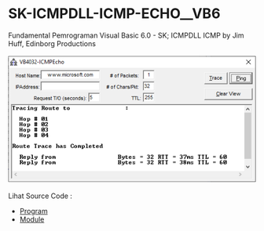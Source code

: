 # SK-ICMPDLL-ICMP-ECHO__VB6
Fundamental Pemrograman Visual Basic 6.0 - SK; ICMPDLL ICMP by Jim Huff, Edinborg Productions<br><br>
<img src="https://github.com/RizkyKhapidsyah/SK-ICMPDLL-ICMP-ECHO__VB6/blob/main/result/001.png"><br><br>
Lihat Source Code : <br>
- <a href="https://github.com/RizkyKhapidsyah/SK-ICMPDLL-ICMP-ECHO__VB6/blob/main/Form1.frm">Program</a><br>
- <a href="https://github.com/RizkyKhapidsyah/SK-ICMPDLL-ICMP-ECHO__VB6/blob/main/ICMP.bas">Module</a>
